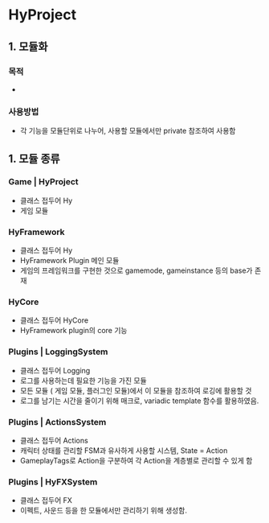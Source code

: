 # HyProject

## 1. 모듈화

### 목적 
- 

### 사용방법
- 각 기능을 모듈단위로 나누어, 사용할 모듈에서만 private 참조하여 사용함




## 1. 모듈 종류

### Game | HyProject
- 클래스 접두어 Hy
- 게임 모듈



### HyFramework
- 클래스 접두어 Hy
- HyFramework Plugin 메인 모듈
- 게임의 프레임워크를 구현한 것으로 gamemode, gameinstance 등의 base가 존재


### HyCore
- 클래스 접두어 HyCore
- HyFramework plugin의 core 기능



### Plugins | LoggingSystem
- 클래스 접두어 Logging
- 로그를 사용하는데 필요한 기능을 가진 모듈
- 모든 모듈 ( 게임 모듈, 플러그인 모듈)에서 이 모듈을 참조하여 로깅에 활용할 것
- 로그를 남기는 시간을 줄이기 위해 매크로, variadic template 함수를 활용하였음.

### Plugins | ActionsSystem
- 클래스 접두어 Actions
- 캐릭터 상태를 관리할 FSM과 유사하게 사용할 시스템, State = Action
- GameplayTags로 Action을 구분하여 각 Action을 계층별로 관리할 수 있게 함


### Plugins | HyFXSystem
- 클래스 접두어 FX
- 이펙트, 사운드 등을 한 모듈에서만 관리하기 위해 생성함.
